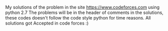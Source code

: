 My solutions of the problem in the site https://www.codeforces.com using python 2.7
The problems will be in the header of comments in the solutions, these codes doesn't
follow the code style python for time reasons. All solutions got Accepted in code forces :)
